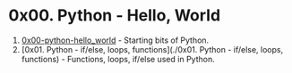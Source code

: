 # 0x00. Python - Hello, World

1. [0x00-python-hello_world](./0x00-python-hello_world) - Starting bits of Python.
2. [0x01. Python - if/else, loops, functions](./0x01. Python - if/else, loops, functions) - Functions, loops, if/else used in Python.
